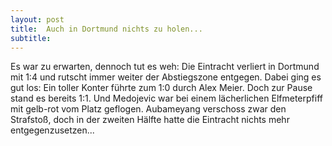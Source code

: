 ```yaml
---
layout: post
title:  Auch in Dortmund nichts zu holen...
subtitle:  
---
```


Es war zu erwarten, dennoch tut es weh: Die Eintracht verliert in Dortmund mit 1:4 und rutscht immer weiter der Abstiegszone entgegen. Dabei ging es gut los: Ein toller Konter führte zum 1:0 durch Alex Meier. Doch zur Pause stand es bereits 1:1. Und Medojevic war bei einem lächerlichen Elfmeterpfiff mit gelb-rot vom Platz geflogen. Aubameyang verschoss zwar den Strafstoß, doch in der zweiten Hälfte hatte die Eintracht nichts mehr entgegenzusetzen...



